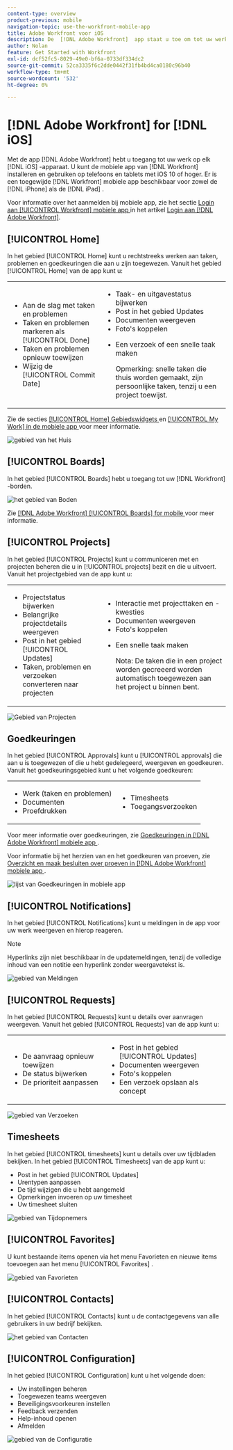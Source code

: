 ```yaml
---
content-type: overview
product-previous: mobile
navigation-topic: use-the-workfront-mobile-app
title: Adobe Workfront voor iOS
description: De  [!DNL Adobe Workfront]  app staat u toe om tot uw werk op om het even welk apparaat van iOS toegang te hebben. U kunt  [!DNL Workfront]  mobiele app op telefoons en tabletten installeren en gebruiken die iOS 10 in werking stellen of later. Een specifieke  [!DNL Workfront]  mobiele app is beschikbaar voor zowel iPhone als iPad.
author: Nolan
feature: Get Started with Workfront
exl-id: dcf52fc5-8029-49e0-bf6a-0733df334dc2
source-git-commit: 52ca3335f6c2dde0442f31fb4bd4ca0180c96b40
workflow-type: tm+mt
source-wordcount: '532'
ht-degree: 0%

---
```


# [!DNL Adobe Workfront] for [!DNL iOS]

Met de app [!DNL Adobe Workfront] hebt u toegang tot uw werk op elk [!DNL iOS] -apparaat. U kunt de mobiele app van [!DNL Workfront] installeren en gebruiken op telefoons en tablets met iOS 10 of hoger. Er is een toegewijde [!DNL Workfront] mobiele app beschikbaar voor zowel de [!DNL iPhone] als de [!DNL iPad] .

Voor informatie over het aanmelden bij mobiele app, zie het sectie [ Login aan [!UICONTROL Workfront] mobiele app ](../../../workfront-basics/manage-your-account-and-profile/managing-your-workfront-account/log-in-to-workfront.md#log) in het artikel [ Login aan  [!DNL Adobe Workfront]](../../../workfront-basics/manage-your-account-and-profile/managing-your-workfront-account/log-in-to-workfront.md).

## [!UICONTROL Home]

In het gebied [!UICONTROL Home] kunt u rechtstreeks werken aan taken, problemen en goedkeuringen die aan u zijn toegewezen. Vanuit het gebied [!UICONTROL Home] van de app kunt u:

<table style="table-layout:auto"> 
 <col> 
 <col> 
 <tbody> 
  <tr> 
   <td> 
    <ul> 
     <li>Aan de slag met taken en problemen</li> 
     <li>Taken en problemen markeren als [!UICONTROL Done]</li> 
     <li>Taken en problemen opnieuw toewijzen</li> 
     <li>Wijzig de [!UICONTROL Commit Date]</li> 
    </ul> </td> 
   <td> 
    <ul> 
     <li>Taak- en uitgavestatus bijwerken</li> 
     <li>Post in het gebied Updates</li> 
     <li>Documenten weergeven</li> 
     <li>Foto's koppelen</li> 
     <li> <p>Een verzoek of een snelle taak maken</p> <p>Opmerking: snelle taken die thuis worden gemaakt, zijn persoonlijke taken, tenzij u een project toewijst.</p> </li> 
    </ul> </td> 
  </tr> 
 </tbody> 
</table>

Zie de secties [[!UICONTROL Home] Gebiedswidgets ](../../../workfront-basics/mobile-apps/using-the-workfront-mobile-app/home-area-widgets-mobile.md) en [[!UICONTROL My Work] in de mobiele app ](../../../workfront-basics/mobile-apps/using-the-workfront-mobile-app/my-work-section-mobile.md) voor meer informatie.

![ gebied van het Huis ](assets/mobile-home-area.png)

## [!UICONTROL Boards]

In het gebied [!UICONTROL Boards] hebt u toegang tot uw [!DNL Workfront] -borden.

![ het gebied van Boden ](assets/mobile-all-boards-displayed.png)

Zie [[!DNL Adobe Workfront] [!UICONTROL Boards] for mobile ](/help/quicksilver/workfront-basics/mobile-apps/using-the-workfront-mobile-app/mobile-boards.md) voor meer informatie.

## [!UICONTROL Projects]

In het gebied [!UICONTROL Projects] kunt u communiceren met en projecten beheren die u in [!UICONTROL projects] bezit en die u uitvoert. Vanuit het projectgebied van de app kunt u:

<table style="table-layout:auto"> 
 <col> 
 <col> 
 <tbody> 
  <tr> 
   <td> 
    <ul> 
     <li>Projectstatus bijwerken</li> 
     <li>Belangrijke projectdetails weergeven</li> 
     <li>Post in het gebied [!UICONTROL Updates]</li> 
     <li>Taken, problemen en verzoeken converteren naar projecten</li> 
    </ul> </td> 
   <td> 
    <ul> 
     <li>Interactie met projecttaken en -kwesties</li> 
     <li>Documenten weergeven</li> 
     <li>Foto's koppelen</li> 
     <li> <p>Een snelle taak maken</p> <p>Nota: De taken die in een project worden gecreeerd worden automatisch toegewezen aan het project u binnen bent. </p> </li> 
    </ul> </td> 
  </tr> 
 </tbody> 
</table>

![ Gebied van Projecten ](assets/mobile-projects-area.png)

## Goedkeuringen

In het gebied [!UICONTROL Approvals] kunt u [!UICONTROL approvals] die aan u is toegewezen of die u hebt gedelegeerd, weergeven en goedkeuren. Vanuit het goedkeuringsgebied kunt u het volgende goedkeuren:

<table style="table-layout:auto">
 <col>
 <col>
 <tbody>
  <tr>
   <td>
    <ul>
     <li>Werk (taken en problemen)</li>
     <li>Documenten</li>
     <li>Proefdrukken </li>
    </ul> </td>
   <td>
    <ul>
     <li>Timesheets</li>
     <li>Toegangsverzoeken</li>
    </ul> </td>
  </tr>
 </tbody>
</table>

Voor meer informatie over goedkeuringen, zie [ Goedkeuringen in  [!DNL Adobe Workfront]  mobiele app ](../../../workfront-basics/mobile-apps/using-the-workfront-mobile-app/approvals-in-mobile-app.md).

Voor informatie bij het herzien van en het goedkeuren van proeven, zie [ Overzicht en maak besluiten over proeven in  [!DNL Adobe Workfront]  mobiele app ](../../../workfront-basics/mobile-apps/using-the-workfront-mobile-app/work-with-proofs-in-mobile-app.md).

![ lijst van Goedkeuringen in mobiele app ](assets/mobile-approvals-adobe-350x574.png)

## [!UICONTROL Notifications]

In het gebied [!UICONTROL Notifications] kunt u meldingen in de app voor uw werk weergeven en hierop reageren.

>[!NOTE]
>Hyperlinks zijn niet beschikbaar in de updatemeldingen, tenzij de volledige inhoud van een notitie een hyperlink zonder weergavetekst is.

![ gebied van Meldingen ](assets/mobile-notifications-area.png)

## [!UICONTROL Requests]

In het gebied [!UICONTROL Requests] kunt u details over aanvragen weergeven. Vanuit het gebied [!UICONTROL Requests] van de app kunt u:

<table style="table-layout:auto">
 <col>
 <col>
 <tbody>
  <tr>
   <td>
    <ul>
     <li>De aanvraag opnieuw toewijzen</li>
     <li>De status bijwerken</li>
     <li>De prioriteit aanpassen</li>
    </ul> </td>
   <td>
    <ul>
     <li>Post in het gebied [!UICONTROL Updates]</li>
     <li>Documenten weergeven</li>
     <li>Foto's koppelen</li>
     <li>Een verzoek opslaan als concept</li>
    </ul> </td>
  </tr>
 </tbody>
</table>

![ gebied van Verzoeken ](assets/mobile-requests-area.png)

## Timesheets

In het gebied [!UICONTROL timesheets] kunt u details over uw tijdbladen bekijken. In het gebied [!UICONTROL Timesheets] van de app kunt u:

* Post in het gebied [!UICONTROL Updates]
* Urentypen aanpassen
* De tijd wijzigen die u hebt aangemeld
* Opmerkingen invoeren op uw timesheet
* Uw timesheet sluiten

![ gebied van Tijdopnemers ](assets/mobile-timesheets-area.png)

## [!UICONTROL Favorites]

U kunt bestaande items openen via het menu Favorieten en nieuwe items toevoegen aan het menu [!UICONTROL Favorites] .

![ gebied van Favorieten ](assets/mobile-favorites-area.png)

## [!UICONTROL Contacts]

In het gebied [!UICONTROL Contacts] kunt u de contactgegevens van alle gebruikers in uw bedrijf bekijken.

![ het gebied van Contacten ](assets/mobile-contacts-area.png)

## [!UICONTROL Configuration]

In het gebied [!UICONTROL Configuration] kunt u het volgende doen:

* Uw instellingen beheren
* Toegewezen teams weergeven
* Beveiligingsvoorkeuren instellen
* Feedback verzenden
* Help-inhoud openen
* Afmelden

![ gebied van de Configuratie ](assets/ios-configuration-area.png)
